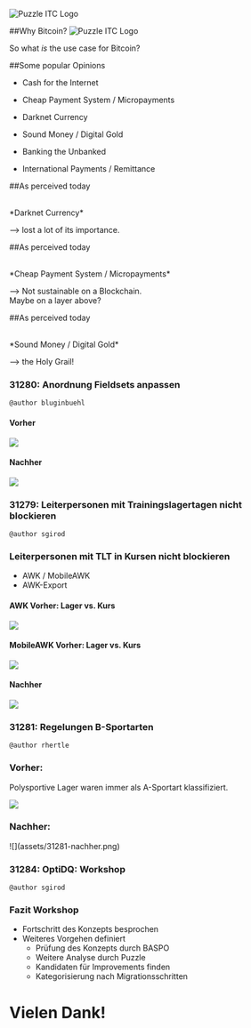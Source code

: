 
![Puzzle ITC Logo](lib/img/puzzle_tagline_bg_rgb.svg)
<!-- .slide: class="master01" -->

<!-- section -->
<!-- .slide: class="master02" -->

##Why Bitcoin?
![Puzzle ITC Logo](assets/Tweet21MillionBTC.png)

So what *is* the use case for Bitcoin?

<!-- slide -->
<!-- .slide: class="master02" -->

##Some popular Opinions
<!-- also historical ones --> 

* Cash for the Internet
<!-- Direct (no middlemen), fast, more or less anonymous -->
* Cheap Payment System / Micropayments
<!-- Cheap because you cut out the middlemen, amongst other reasons -->
* Darknet Currency
<!-- Because of its anonymity, constant battle between privacy advocates and Blockchain analysis firms -->
* Sound Money / Digital Gold
<!-- Sound Money is all about scarcity, Bitcoin is the first example of absolute scarcity. Never more than 21 million BTC. More about this later. -->
* Banking the Unbanked
<!-- Poor people who cannot get a Bank account CAN get a Bitcoin Wallet -->
* International Payments / Remittance
<!-- Payments across borders can get very expensive -->


<!-- slide -->
<!-- .slide: class="master02" -->

##As perceived today

<br />
*Darknet Currency*

--> lost a lot of its importance.

<!-- slide -->
<!-- .slide: class="master02" -->

##As perceived today

<br />
*Cheap Payment System / Micropayments*

--> Not sustainable on a Blockchain.<br />
Maybe on a layer above?

<!-- slide -->
<!-- .slide: class="master02" -->

##As perceived today

<br />
*Sound Money / Digital Gold*

--> the Holy Grail!
<!-- Once again: Scarcity is a very important feature of money. -->
<!-- Why? Example: Air. Air is extremely important for you, yet you would not sell me even a sandwich for air, because you experience an abundance of air. -->
<!-- So air is NOT good money, not because it is not valuable, but because it is not scarce. -->
<!-- Traditionally there were always two ways how to get money. -->
<!-- You either create a service or a product and sell it for money -->
<!-- OR you directly create money itself. -->
<!-- The problem with the latter is, that you don't provide anything valuable to society, you only profit from it -->
<!-- This is why gold had such an important role in monetary history, because it is very hard to "create new money" as Gold is so scarce in the earths crust -->
<!-- Anyways, there WERE people creating money instead of earning money -->
<!-- And if we used copper as money, instead of gold, a much bigger percentage of the economy would be working on getting copper out of the soil, instead of producing something valuable for society, just because copper is not as scarce as Gold in the earths crust. -->
<!-- But also today money is created, in our system of national paper money, although this time there is even a monopoly on creating money. Central banks and banks can do so, but you are put in jail if you try -->
<!-- Creating Money out of thin air is a phenomen that is omnipresent all over the world, with devastating consequences. (See Venezuela) -->
 
<!-- Bitcoin is fundamentally different. It has the scarcity from precious metals (and even more, it is the first money of absolute scarcity humanity has ever had) and the flexibility (transportation, divisibility, fungibility) of Fiat (even better!) 

<!-- section -->
<!-- .slide: class="master03" -->

### 31280: Anordnung Fieldsets anpassen

```
@author bluginbuehl
```

<!-- slide -->
<!-- .slide: class="master04" -->

#### Vorher

![](assets/kursv121-alt.png)

<!-- slide -->
<!-- .slide: class="master04" -->

#### Nachher

![](assets/kursv121-new.png)

<!-- section -->
<!-- .slide: class="master03" -->

### 31279: Leiterpersonen mit Trainingslagertagen nicht blockieren

```
@author sgirod
```

<!-- slide -->
<!-- .slide: class="master04" -->

### Leiterpersonen mit TLT in Kursen nicht blockieren

* AWK / MobileAWK
* AWK-Export


<!-- slide -->
<!-- .slide: class="master04" -->

#### AWK Vorher: Lager vs. Kurs

![](assets/awk-vorher.png)

<!-- slide -->
<!-- .slide: class="master04" -->

#### MobileAWK Vorher: Lager vs. Kurs

![](assets/mAwk-vorher.png)

<!-- slide -->
<!-- .slide: class="master04" -->

#### Nachher

![](assets/awk-kurs-nacher.png)

<!-- section -->
<!-- .slide: class="master03" -->
### 31281: Regelungen B-Sportarten

```
@author rhertle
```

<!-- slide -->
<!-- .slide: class="master04" -->

### Vorher:
Polysportive Lager waren immer als A-Sportart klassifiziert.

![](assets/31281-vorher.png)

<!-- slide -->
<!-- .slide: class="master05" -->

### Nachher:

<div>![](assets/31281-nachher.png)</div>


<!-- section -->
<!-- .slide: class="master03" -->

### 31284: OptiDQ: Workshop 

```
@author sgirod
```

<!-- slide -->
<!-- .slide: class="master04" -->

### Fazit Workshop

* Fortschritt des Konzepts besprochen
* Weiteres Vorgehen definiert
    - Prüfung des Konzepts durch BASPO
    - Weitere Analyse durch Puzzle
    - Kandidaten für Improvements finden
    - Kategorisierung nach Migrationsschritten
     


<!-- section -->
<!-- .slide: class="master01" -->

# Vielen Dank!
